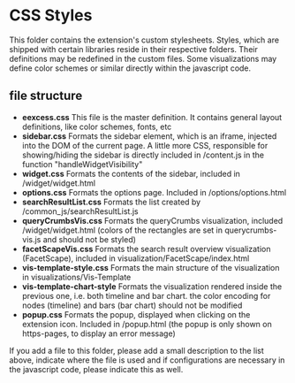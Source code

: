 CSS Styles
==========

This folder contains the extension's custom stylesheets. Styles, which are shipped with certain libraries reside in their respective folders. Their definitions may be redefined in the custom files.
Some visualizations may define color schemes or similar directly within the javascript code.

file structure
-----------------
* **eexcess.css** This file is the master definition. It contains general layout definitions, like color schemes, fonts, etc
* **sidebar.css** Formats the sidebar element, which is an iframe, injected into the DOM of the current page. A little more CSS, responsible for showing/hiding the sidebar is directly included in /content.js in the function "handleWidgetVisibility"
* **widget.css** Formats the contents of the sidebar, included in /widget/widget.html
* **options.css** Formats the options page. Included in /options/options.html
* **searchResultList.css** Formats the list created by /common_js/searchResultList.js
* **queryCrumbsVis.css** Formats the queryCrumbs visualization, included /widget/widget.html (colors of the 
rectangles are set in querycrumbs-vis.js and should not be styled)
* **facetScapeVis.css** Formats the search result overview visualization (FacetScape), 
included in visualization/FacetScape/index.html
* **vis-template-style.css** Formats the main structure of the visualization in visualizations/Vis-Template
* **vis-template-chart-style** Formats the visualization rendered inside the previous one, i.e. both timeline and bar chart. the color encoding for nodes (timeline) and bars (bar chart) should not be modified
* **popup.css** Formats the popup, displayed when clicking on the extension icon. Included in /popup.html (the popup is only shown on https-pages, to display an error message)

If you add a file to this folder, please add a small description to the list above, indicate where the file is used and if configurations are necessary in the javascript code, please indicate this as well.
